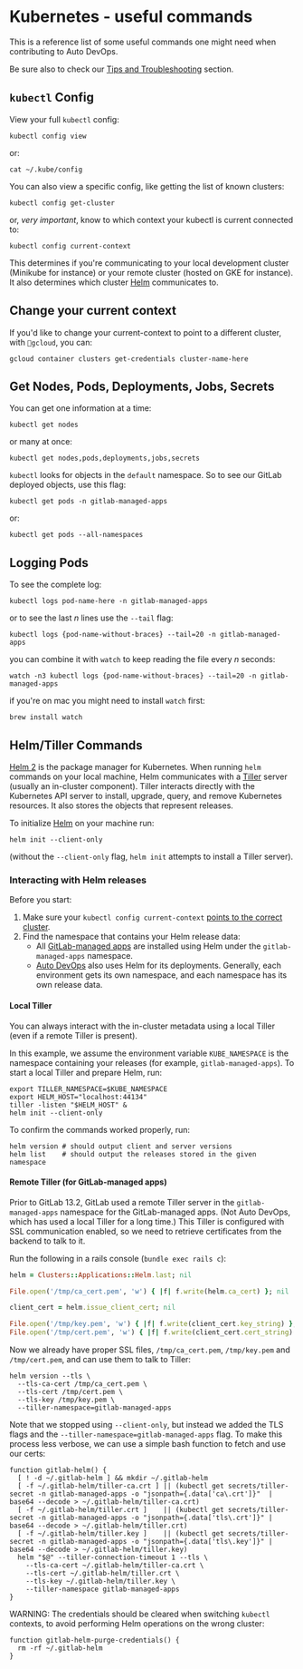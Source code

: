 # Kubernetes - useful commands

This is a reference list of some useful commands one might need when contributing to Auto DevOps.

Be sure also to check our [Tips and Troubleshooting](tips_and_troubleshooting.md) section.

## `kubectl` Config

View your full `kubectl` config:

```shell
kubectl config view
```

or:

```shell
cat ~/.kube/config
```

You can also view a specific config, like getting the list of known clusters:

```shell
kubectl config get-cluster
```

or, _very important_, know to which context your kubectl is current connected to:

```shell
kubectl config current-context
```

This determines if you're communicating to your local development cluster (Minikube for instance) or your remote cluster (hosted on GKE for instance). It also determines which cluster [Helm](#helmtiller-commands) communicates to.

## Change your current context

If you'd like to change your current-context to point to a different cluster, with `gcloud`, you can:

```shell
gcloud container clusters get-credentials cluster-name-here
```

## Get Nodes, Pods, Deployments, Jobs, Secrets

You can get one information at a time:

```shell
kubectl get nodes
```

or many at once:

```shell
kubectl get nodes,pods,deployments,jobs,secrets
```

`kubectl` looks for objects in the `default` namespace. So to see our GitLab deployed objects, use this flag:

```shell
kubectl get pods -n gitlab-managed-apps
```

or:

```shell
kubectl get pods --all-namespaces
```

## Logging Pods

To see the complete log:

```shell
kubectl logs pod-name-here -n gitlab-managed-apps
```

or to see the last *n* lines use the `--tail` flag:

```shell
kubectl logs {pod-name-without-braces} --tail=20 -n gitlab-managed-apps
```

you can combine it with `watch` to keep reading the file every *n* seconds:

```shell
watch -n3 kubectl logs {pod-name-without-braces} --tail=20 -n gitlab-managed-apps
```

if you're on mac you might need to install `watch` first:

```shell
brew install watch
```

## Helm/Tiller Commands

[Helm 2](https://v2.helm.sh/docs) is the package manager for Kubernetes. When
running `helm` commands on your local machine, Helm
communicates with a [Tiller](https://v2.helm.sh/docs/glossary/#tiller) server
(usually an in-cluster component). Tiller interacts directly with the
Kubernetes API server to install, upgrade, query, and remove Kubernetes
resources. It also stores the objects that represent releases.

To initialize [Helm](https://docs.helm.sh/) on your machine run:

```shell
helm init --client-only
```

(without the `--client-only` flag, `helm init` attempts to install a Tiller server).

### Interacting with Helm releases

Before you start:

1. Make sure your `kubectl config current-context` [points to the correct cluster](#change-your-current-context).
1. Find the namespace that contains your Helm release data:
    - All [GitLab-managed apps](https://docs.gitlab.com/ee/user/clusters/applications.html) are
      installed using Helm under the `gitlab-managed-apps` namespace.
    - [Auto DevOps](https://docs.gitlab.com/ee/topics/autodevops/index.html) also
      uses Helm for its deployments. Generally, each environment gets its own
      namespace, and each namespace has its own release data.

#### Local Tiller

You can always interact with the in-cluster metadata using a local Tiller (even
if a remote Tiller is present).

In this example, we assume the environment variable `KUBE_NAMESPACE` is the
namespace containing your releases (for example, `gitlab-managed-apps`). To
start a local Tiller and prepare Helm,
run:

```shell
export TILLER_NAMESPACE=$KUBE_NAMESPACE
export HELM_HOST="localhost:44134"
tiller -listen "$HELM_HOST" &
helm init --client-only
```

To confirm the commands worked properly, run:

```shell
helm version # should output client and server versions
helm list    # should output the releases stored in the given namespace
```

#### Remote Tiller (for GitLab-managed apps)

Prior to GitLab 13.2, GitLab used a remote Tiller server in the
`gitlab-managed-apps` namespace for the GitLab-managed apps.
(Not Auto DevOps, which has used a local Tiller for a long time.) This Tiller
is configured with SSL communication enabled, so we need to retrieve
certificates from the backend to talk to it.

Run the following in a rails console (`bundle exec rails c`):

```ruby
helm = Clusters::Applications::Helm.last; nil

File.open('/tmp/ca_cert.pem', 'w') { |f| f.write(helm.ca_cert) }; nil

client_cert = helm.issue_client_cert; nil

File.open('/tmp/key.pem', 'w') { |f| f.write(client_cert.key_string) }; nil
File.open('/tmp/cert.pem', 'w') { |f| f.write(client_cert.cert_string) }; nil
```

Now we already have proper SSL files, `/tmp/ca_cert.pem`, `/tmp/key.pem` and `/tmp/cert.pem`, and can use them to talk to Tiller:

```shell
helm version --tls \
  --tls-ca-cert /tmp/ca_cert.pem \
  --tls-cert /tmp/cert.pem \
  --tls-key /tmp/key.pem \
  --tiller-namespace=gitlab-managed-apps
```

Note that we stopped using `--client-only`, but instead we added the TLS flags
and the `--tiller-namespace=gitlab-managed-apps` flag. To make this process
less verbose, we can use a simple bash function to fetch and use our certs:

```shell
function gitlab-helm() {
  [ ! -d ~/.gitlab-helm ] && mkdir ~/.gitlab-helm
  [ -f ~/.gitlab-helm/tiller-ca.crt ] || (kubectl get secrets/tiller-secret -n gitlab-managed-apps -o "jsonpath={.data['ca\.crt']}"  | base64 --decode > ~/.gitlab-helm/tiller-ca.crt)
  [ -f ~/.gitlab-helm/tiller.crt ]    || (kubectl get secrets/tiller-secret -n gitlab-managed-apps -o "jsonpath={.data['tls\.crt']}" | base64 --decode > ~/.gitlab-helm/tiller.crt)
  [ -f ~/.gitlab-helm/tiller.key ]    || (kubectl get secrets/tiller-secret -n gitlab-managed-apps -o "jsonpath={.data['tls\.key']}" | base64 --decode > ~/.gitlab-helm/tiller.key)
  helm "$@" --tiller-connection-timeout 1 --tls \
    --tls-ca-cert ~/.gitlab-helm/tiller-ca.crt \
    --tls-cert ~/.gitlab-helm/tiller.crt \
    --tls-key ~/.gitlab-helm/tiller.key \
    --tiller-namespace gitlab-managed-apps
}
```

WARNING:
The credentials should be cleared when switching `kubectl`
contexts, to avoid performing Helm operations on the wrong cluster:

```shell
function gitlab-helm-purge-credentials() {
  rm -rf ~/.gitlab-helm
}
```
